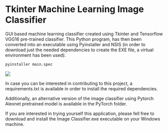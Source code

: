 # Tkinter Machine Learning Image Classifier

GUI based machine learning classifier created using Tkinter and Tensorflow VGG16 pre-trained classifier. This Python program, has then been converted into an executable using Pyinstaller and NSIS (in order to download just the needed dependencies to create the EXE file, a virtual environment has been used). 

```python
pyinstaller main.spec
```

 

![](VideoDemo.GIF)

In case you can be interested in contributing to this project, a requirements.txt is available in order to install the required dependencies.

Additionally, an alternative version of the image classifier using Pytorch Alexnet pretrained model is available in the PyTorch folder.

If you are interested in trying yourself this application, please fell free to download and install the Image Classifier.exe executable on your Windows machine.

